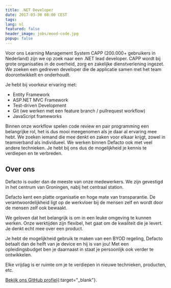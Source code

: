 ```yaml
---
title: .NET Developer
date: 2017-03-30 08:00 CEST
tags:
lang: nl
featured: false
header_image: jobs/mood-code.jpg
popup: false
---
```

Voor ons Learning Management System CAPP (200.000+ gebruikers in Nederland) zijn we op zoek naar een .NET lead developer. CAPP wordt bij grote organisaties in de overheid, zorg en zakelijke dienstverlening ingezet. We zoeken een gedreven developer die de applicatie samen met het team doorontwikkelt en onderhoudt.

Je hebt bij voorkeur ervaring met:

* Entity Framework
* ASP.NET MVC Framework
* Test-driven Development
* Git (we werken met een feature branch / pullrequest workflow)
* JavaScript frameworks

Binnen onze workflow spelen code review en pair programming een belangrijke rol, het is dus mooi meegenomen als je daar al ervaring mee hebt. We zoeken iemand die mee denkt en zaken voor elkaar krijgt, zowel in teamverband als individueel. We werken binnen Defacto ook met veel andere technieken. Je hebt bij ons dus de mogelijkheid je kennis te verdiepen en te verbreden.

## Over ons
Defacto is ouder dan de meeste van onze medewerkers. We zijn gevestigd in het centrum van Groningen, nabij het centraal station.

Defacto kent een platte organisatie en hoge mate van transparantie. De verantwoordelijkheid ligt op de werkvloer bij de mensen zelf en wordt door de mensen zelf ook bewaakt.

We geloven dat het belangrijk is om in een leuke omgeving te kunnen werken. Onze werktijden zijn flexibel, het gaat om de kwaliteit die je levert. Je denkt echt mee over een product.

Je hebt de mogelijkheid gebruik te maken van een BYOD regeling, Defacto betaalt dan de helft van je device en hij is van jou! Met een opleidingsbudget ben je daarnaast in staat je persoonlijk ook verder te ontwikkelen.

Elke vrijdag is er ruimte om je te verdiepen in nieuwe technieken, producten, etc.

[Bekijk ons GitHub profiel](https://github.com/DefactoSoftware/){:target="_blank"}.
